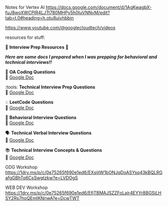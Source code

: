 Notes for Vertex AI
https://docs.google.com/document/d/1AgKwagbX-fuJ8woXWCPIR4LJTt780MHPy5h0IuVNNvM/edit?tab=t.0#heading=h.otu8uivhbbin

https://www.youtube.com/@googlecloudtech/videos


resources for stuff:

:rocket: **Interview Prep Resources** :rocket:

_**Here are some docs I prepared when I was prepping for behavioral and technical interviews!!**_

:pencil: **OA Coding Questions**  
:link: [Google Doc](<https://docs.google.com/document/d/18kYY2ZOFHuV1g038B4c6LFaBHe-WqpjOGJJ5nXwq0bo/edit?usp=sharing>)

:tools: **Technical Interview Prep Questions**  
:link: [Google Doc](<https://docs.google.com/document/d/1XjXIaUuVb5Hey7cEH-c4fwy9Cytzjio26jyjulehyJs/edit?usp=sharing>)

:bulb: **LeetCode Questions**  
:link: [Google Doc](<https://docs.google.com/document/d/1qDY-vzj6P2-ZDbifkeb7LaddKfOJIUnCj_QF6NWHhPQ/edit?usp=sharing>)

:microphone: **Behavioral Interview Questions**  
:link: [Google Doc](<https://docs.google.com/document/d/1n2FsvgOtuQH-whUu_4_KFhzlBhw-ImE_IX3sIH5LsWY/edit?usp=sharing>)

:speaking_head: **Technical Verbal Interview Questions**  
:link: [Google Doc](<https://docs.google.com/document/d/1eOiawzQ5rcZKjjJRAxdUc7smXw8Z3d5RfdT9WKrkJ8Q/edit?usp=sharing>)

:books: **Technical Interview Concepts & Questions**  
:link: [Google Doc](<https://docs.google.com/document/d/1XjXIaUuVb5Hey7cEH-c4fwy9Cytzjio26jyjulehyJs/edit?usp=sharing>)


GDG Workshop
https://1drv.ms/p/c/0e75265f690e1ed6/EXsijtW1bONJqDoASYsq43kBQLRGafgGBhTq6CsSwgtzkw?e=LVDOgS

WEB DEV Workshop
https://1drv.ms/p/c/0e75265f690e1ed6/EfjTBMAJSZZFoLajr4EYYr8BGSiLHSY2Rs7hoQEmIKNnwA?e=DcwTWT